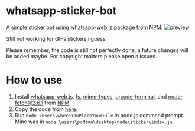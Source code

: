 # whatsapp-sticker-bot
A simple sticker bot using [whatsapp-web.js](https://www.npmjs.com/package/whatsapp-web.js) package from [NPM](https://www.npmjs.com/).
![preview](https://user-images.githubusercontent.com/67031950/182174749-0d9a76a0-5851-4e12-9700-f4f2c4df4d74.PNG)

Still not working for GIFs stickers i guess.

Please remember, the code is still not perfectly done, a future changes will be added maybe. For copyright matters please open a issues.

# How to use
1. Install [whatsapp-web.js](https://www.npmjs.com/package/whatsapp-web.js), [fs](https://www.npmjs.com/package/fs), [mime-types](https://www.npmjs.com/package/mime-types), [qrcode-terminal](https://www.npmjs.com/package/qrcode-terminal), and [node-fetch@2.6.1](https://www.npmjs.com/package/node-fetch/v/2.6.1) from [NPM](https://www.npmjs.com).
2. Copy the code from [here](https://github.com/Alexander089/whatsapp-sticker-bot/blob/main/index.js).
3. Run `node \users\whereYouPlaceYourFile` in node.js command prompt. Mine was in `node \users\pcName\desktop\node\sticker\index.js`.
